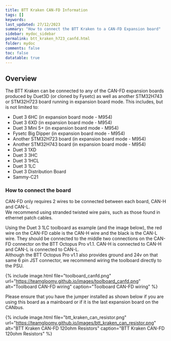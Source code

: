 ```yaml
---
title: BTT Kraken CAN-FD Information
tags: []
keywords: 
last_updated: 27/12/2023
summary: "How to connect the BTT Kraken to a CAN-FD Expansion board"
sidebar: mydoc_sidebar
permalink: btt_kraken_h723_canfd.html
folder: mydoc
comments: false
toc: false
datatable: true
---
```


## Overview

The BTT Kraken can be connected to any of the CAN-FD expansion boards produced by Duet3D (or cloned by Fysetc) as well as another STM32H743 or STM32H723 board running in expansion board mode. This includes, but is not limited to:

* Duet 3 6HC (in expansion board mode - M954)
* Duet 3 6XD (in expansion board mode - M954)
* Duet 3 Mini 5+ (in expansion board mode - M954)
* Fysetc Big Dipper (in expansion board mode - M954)
* Another STM32H723 board (in expansion board mode - M954)
* Another STM32H743 board (in expansion board mode - M954)
* Duet 3 1XD
* Duet 3 3HC
* Duet 3 1HCL
* Duet 3 1LC
* Duet 3 Distribution Board
* Sammy-C21

### How to connect the board

CAN-FD only requires 2 wires to be connected between each board, CAN-H and CAN-L.  
We recommend using stranded twisted wire pairs, such as those found in ethernet patch cables.

Using the Duet 3 1LC toolboard as example (and the image below), the red wire on the CAN-FD cable is the CAN-H wire and the black is the CAN-L wire. They should be connected to the middle two connections on the CAN-FD connector on the BTT Octopus Pro v1.1. CAN-H is connected to CAN-H and CAN-L is connected to CAN-L.  
Although the BTT Octopus Pro v1.1 also provides ground and 24v on that same 6 pin JST connector, we recommend wiring the toolboard directly to the PSU.

{% include image.html file="toolboard_canfd.png" url="<https://teamgloomy.github.io/images/toolboard_canfd.png>" alt="Toolboard CAN-FD wiring" caption="Toolboard CAN-FD wiring" %}

Please ensure that you have the jumper installed as shown below if you are using this board as a mainboard or if it is the last expansion board on the CANbus.  

{% include image.html file="btt_kraken_can_resistor.png" url="<https://teamgloomy.github.io/images/btt_kraken_can_resistor.png>" alt="BTT Kraken CAN-FD 120ohm Resistors" caption="BTT Kraken CAN-FD 120ohm Resistors" %}
